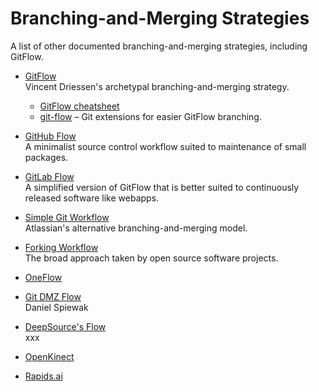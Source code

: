 # Branching-and-Merging Strategies

A list of other documented branching-and-merging strategies, including GitFlow.

- [GitFlow](//nvie.com/posts/a-successful-git-branching-model/) \
  Vincent Driessen's archetypal branching-and-merging strategy.

  - [GitFlow cheatsheet](https://danielkummer.github.io/git-flow-cheatsheet/)
  - [git-flow](https://github.com/nvie/gitflow) – Git extensions for easier GitFlow branching.

- [GitHub Flow](//guides.github.com/introduction/flow/) \
  A minimalist source control workflow suited to maintenance of small packages.

- [GitLab Flow](//docs.gitlab.com/ee/topics/gitlab_flow.html) \
  A simplified version of GitFlow that is better suited to continuously released software like webapps.

- [Simple Git Workflow](//www.atlassian.com/git/articles/simple-git-workflow-is-simple) \
  Atlassian's alternative branching-and-merging model.

- [Forking Workflow](//www.atlassian.com/git/tutorials/comparing-workflows/forking-workflow) \
  The broad approach taken by open source software projects.

- [OneFlow](//www.endoflineblog.com/oneflow-a-git-branching-model-and-workflow)

- [Git DMZ Flow](https://gist.github.com/djspiewak/9f2f91085607a4859a66) \
  Daniel Spiewak

- [DeepSource's Flow](//deepsource.io/blog/git-branch-naming-conventions/) \
  xxx

- [OpenKinect](//openkinect.org/wiki/Code_Integration)

- [Rapids.ai](//docs.rapids.ai/resources/git/)
